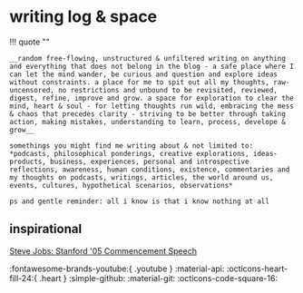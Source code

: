 # writing log & space

!!! quote ""
    
    __random free-flowing, unstructured & unfiltered writing on anything and everything that does not belong in the blog - a safe place where I can let the mind wander, be curious and question and explore ideas without constraints. a place for me to spit out all my thoughts, raw-uncensored, no restrictions and unbound to be revisited, reviewed, digest, refine, improve and grow. a space for exploration to clear the mind, heart & soul - for letting thoughts run wild, embracing the mess & chaos that precedes clarity - striving to be better through taking action, making mistakes, understanding to learn, process, develope & grow__

    somethings you might find me writing about & not limited to: *podcasts, philosophical ponderings, creative explorations, ideas-products, business, experiences, personal and introspective reflections, awareness, human conditions, existence, commentaries and my thoughts on podcasts, writings, articles, the world around us, events, cultures, hypothetical scenarios, observations*

    ps and gentle reminder: all i know is that i know nothing at all


## inspirational
[Steve Jobs: Stanford '05 Commencement Speech](https://www.youtube.com/watch?v=Tuw8hxrFBH8&ab)

:fontawesome-brands-youtube:{ .youtube }
:material-api:
:octicons-heart-fill-24:{ .heart }
:simple-github:
:material-git:
:octicons-code-square-16: